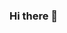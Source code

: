 ### Hi there 👋

<!--
**Ajay-Nelluri/Ajay-Nelluri** is a ✨ _special_ ✨ repository because its `README.md` (this file) appears on your GitHub profile.

Here are some ideas to get you started:

- 🔭 I’m currently working as Technology Analyst...
- 🌱 I’m currently learning Web applications as part of Academic curriculam ...
- 👯 I’m looking to collaborate on fun activities...
- 🤔 I’m looking for help with learning new technologies ...
- 💬 Ask me about my interests...
- 📫 How to reach me: E-Mail: ajaynelluri1@gmail.com ...
- 😄 Pronouns: Aj...
- ⚡ Fun fact: Humans Are Also the Only Animals Whose Brains Shrink. ...
...
-->
